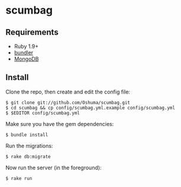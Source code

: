 scumbag
=======

Requirements
------------
* Ruby 1.9+
* [bundler](http://gembundler.com/)
* [MongoDB](http://www.mongodb.org/)

Install
-------
Clone the repo, then create and edit the config file:

    $ git clone git://github.com/Oshuma/scumbag.git
    $ cd scumbag && cp config/scumbag.yml.example config/scumbag.yml
    $ $EDITOR config/scumbag.yml

Make sure you have the gem dependencies:

    $ bundle install

Run the migrations:

    $ rake db:migrate

Now run the server (in the foreground):

    $ rake run
